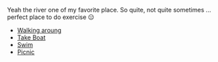 Yeah the river one of my favorite place. So quite, not quite sometimes ... perfect place to do exercise 😑

- [Walking aroung](./4A.md)
- [Take Boat](./4B.md)
- [Swim](./4C.md)
- [Picnic](./4D.md)
